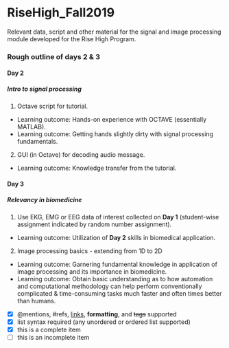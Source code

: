 # RiseHigh_Fall2019
Relevant data, script and other material for the signal and image processing module developed for the Rise High Program.

### Rough outline of days 2 & 3

#### Day 2
##### Intro to signal processing
1. Octave script for tutorial.
  * Learning outcome: Hands-on experience with OCTAVE (essentially MATLAB).
  * Learning outcome: Getting hands slightly dirty with signal processing fundamentals.
2. GUI (in Octave) for decoding audio message.
  * Learning outcome: Knowledge transfer from the tutorial.
  
#### Day 3
##### Relevancy in biomedicine
1. Use EKG, EMG or EEG data of interest collected on **Day 1** (student-wise assignment indicated by random number assignment).
  * Learning outcome: Utilization of **Day 2** skills in biomedical application.
2. Image processing basics - extending from 1D to 2D
  * Learning outcome: Garnering fundamental knowledge in application of image processing and its importance in biomedicine.
  * Learning outcome: Obtain basic understanding as to how automation and computational methodology can help perform conventionally complicated & time-consuming tasks much faster and often times better than humans.
  
- [x] @mentions, #refs, [links](), **formatting**, and <del>tags</del> supported
- [x] list syntax required (any unordered or ordered list supported)
- [x] this is a complete item
- [ ] this is an incomplete item
